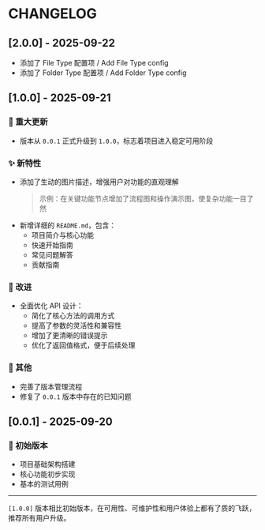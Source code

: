 # CHANGELOG

## [2.0.0] - 2025-09-22

- 添加了 File Type 配置项 / Add File Type config
- 添加了 Folder Type 配置项 / Add Folder Type config

## [1.0.0] - 2025-09-21

### 🚀 重大更新
- 版本从 `0.0.1` 正式升级到 `1.0.0`，标志着项目进入稳定可用阶段

### ✨ 新特性
- 添加了生动的图片描述，增强用户对功能的直观理解
  > 示例：在关键功能节点增加了流程图和操作演示图，使复杂功能一目了然
- 新增详细的 `README.md`，包含：
  - 项目简介与核心功能
  - 快速开始指南
  - 常见问题解答
  - 贡献指南

### 🔄 改进
- 全面优化 API 设计：
  - 简化了核心方法的调用方式
  - 提高了参数的灵活性和兼容性
  - 增加了更清晰的错误提示
  - 优化了返回值格式，便于后续处理

### 📝 其他
- 完善了版本管理流程
- 修复了 `0.0.1` 版本中存在的已知问题


## [0.0.1] - 2025-09-20

### 🎉 初始版本
- 项目基础架构搭建
- 核心功能初步实现
- 基本的测试用例

---

`[1.0.0]` 版本相比初始版本，在可用性、可维护性和用户体验上都有了质的飞跃，推荐所有用户升级。